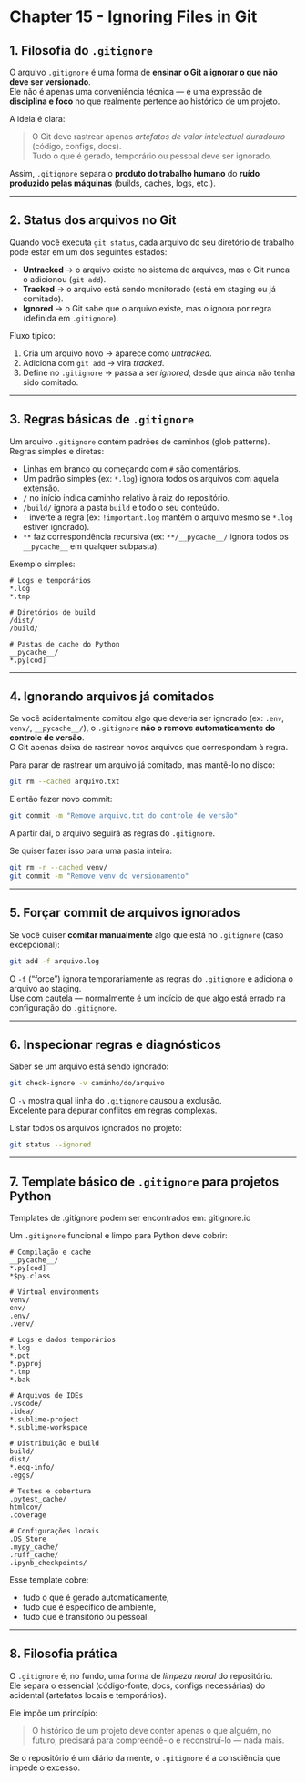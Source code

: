 # Chapter 15 - Ignoring Files in Git

## 1. Filosofia do `.gitignore`

O arquivo `.gitignore` é uma forma de **ensinar o Git a ignorar o que não deve ser versionado**.  
Ele não é apenas uma conveniência técnica — é uma expressão de **disciplina e foco** no que realmente pertence ao histórico de um projeto.  

A ideia é clara:  
> O Git deve rastrear apenas *artefatos de valor intelectual duradouro* (código, configs, docs).  
> Tudo o que é gerado, temporário ou pessoal deve ser ignorado.

Assim, `.gitignore` separa o **produto do trabalho humano** do **ruído produzido pelas máquinas** (builds, caches, logs, etc.).

---

## 2. Status dos arquivos no Git

Quando você executa `git status`, cada arquivo do seu diretório de trabalho pode estar em um dos seguintes estados:

- **Untracked** → o arquivo existe no sistema de arquivos, mas o Git nunca o adicionou (`git add`).  
- **Tracked** → o arquivo está sendo monitorado (está em staging ou já comitado).  
- **Ignored** → o Git sabe que o arquivo existe, mas o ignora por regra (definida em `.gitignore`).

Fluxo típico:

1. Cria um arquivo novo → aparece como *untracked*.  
2. Adiciona com `git add` → vira *tracked*.  
3. Define no `.gitignore` → passa a ser *ignored*, desde que ainda não tenha sido comitado.

---

## 3. Regras básicas de `.gitignore`

Um arquivo `.gitignore` contém padrões de caminhos (glob patterns).  
Regras simples e diretas:

- Linhas em branco ou começando com `#` são comentários.
- Um padrão simples (ex: `*.log`) ignora todos os arquivos com aquela extensão.
- `/` no início indica caminho relativo à raiz do repositório.
- `/build/` ignora a pasta `build` e todo o seu conteúdo.
- `!` inverte a regra (ex: `!important.log` mantém o arquivo mesmo se `*.log` estiver ignorado).
- `**` faz correspondência recursiva (ex: `**/__pycache__/` ignora todos os `__pycache__` em qualquer subpasta).

Exemplo simples:

````gitignore
# Logs e temporários
*.log
*.tmp

# Diretórios de build
/dist/
/build/

# Pastas de cache do Python
__pycache__/
*.py[cod]
````

---

## 4. Ignorando arquivos já comitados

Se você acidentalmente comitou algo que deveria ser ignorado (ex: `.env`, `venv/`, `__pycache__/`), o `.gitignore` **não o remove automaticamente do controle de versão**.  
O Git apenas deixa de rastrear novos arquivos que correspondam à regra.

Para parar de rastrear um arquivo já comitado, mas mantê-lo no disco:

````bash
git rm --cached arquivo.txt
````

E então fazer novo commit:

````bash
git commit -m "Remove arquivo.txt do controle de versão"
````

A partir daí, o arquivo seguirá as regras do `.gitignore`.

Se quiser fazer isso para uma pasta inteira:

````bash
git rm -r --cached venv/
git commit -m "Remove venv do versionamento"
````

---

## 5. Forçar commit de arquivos ignorados

Se você quiser **comitar manualmente** algo que está no `.gitignore` (caso excepcional):

````bash
git add -f arquivo.log
````

O `-f` (“force”) ignora temporariamente as regras do `.gitignore` e adiciona o arquivo ao staging.  
Use com cautela — normalmente é um indício de que algo está errado na configuração do `.gitignore`.

---

## 6. Inspecionar regras e diagnósticos

Saber se um arquivo está sendo ignorado:

````bash
git check-ignore -v caminho/do/arquivo
````

O `-v` mostra qual linha do `.gitignore` causou a exclusão.  
Excelente para depurar conflitos em regras complexas.

Listar todos os arquivos ignorados no projeto:

````bash
git status --ignored
````

---

## 7. Template básico de `.gitignore` para projetos Python

Templates de .gitignore podem ser encontrados em: gitignore.io 

Um `.gitignore` funcional e limpo para Python deve cobrir:

````gitignore
# Compilação e cache
__pycache__/
*.py[cod]
*$py.class

# Virtual environments
venv/
env/
.env/
.venv/

# Logs e dados temporários
*.log
*.pot
*.pyproj
*.tmp
*.bak

# Arquivos de IDEs
.vscode/
.idea/
*.sublime-project
*.sublime-workspace

# Distribuição e build
build/
dist/
*.egg-info/
.eggs/

# Testes e cobertura
.pytest_cache/
htmlcov/
.coverage

# Configurações locais
.DS_Store
.mypy_cache/
.ruff_cache/
.ipynb_checkpoints/
````

Esse template cobre:
- tudo o que é gerado automaticamente,
- tudo que é específico de ambiente,
- tudo que é transitório ou pessoal.

---

## 8. Filosofia prática

O `.gitignore` é, no fundo, uma forma de *limpeza moral* do repositório.  
Ele separa o essencial (código-fonte, docs, configs necessárias) do acidental (artefatos locais e temporários).

Ele impõe um princípio:  
> O histórico de um projeto deve conter apenas o que alguém, no futuro, precisará para compreendê-lo e reconstruí-lo — nada mais.

Se o repositório é um diário da mente, o `.gitignore` é a consciência que impede o excesso.
